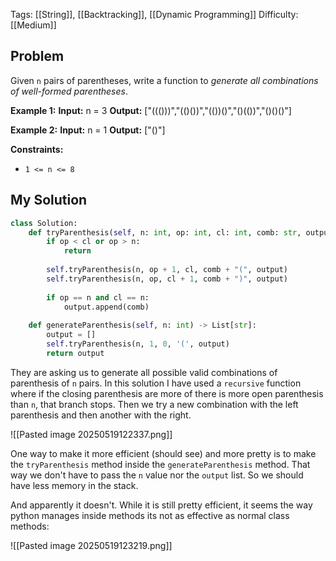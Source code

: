 Tags: [[String]], [[Backtracking]], [[Dynamic Programming]]
Difficulty: [[Medium]]

## Problem
Given `n` pairs of parentheses, write a function to _generate all combinations of well-formed parentheses_.

**Example 1:**
**Input:** n = 3
**Output:** ["((()))","(()())","(())()","()(())","()()()"]

**Example 2:**
**Input:** n = 1
**Output:** ["()"]

**Constraints:**
- `1 <= n <= 8`

## My Solution
```python
class Solution:
	def tryParenthesis(self, n: int, op: int, cl: int, comb: str, output: List[str]):
		if op < cl or op > n:
			return
		
		self.tryParenthesis(n, op + 1, cl, comb + "(", output)
		self.tryParenthesis(n, op, cl + 1, comb + ")", output)
		
		if op == n and cl == n:
			output.append(comb)
	
	def generateParenthesis(self, n: int) -> List[str]:
		output = []
		self.tryParenthesis(n, 1, 0, '(', output)
		return output
```

They are asking us to generate all possible valid combinations of parenthesis of `n` pairs. In this solution I have used a `recursive` function where if the closing parenthesis are more of there is more open parenthesis than `n`, that branch stops. Then we try a new combination with the left parenthesis and then another with the right. 

![[Pasted image 20250519122337.png]]

One way to make it more efficient (should see) and more pretty is to make the `tryParenthesis` method inside the `generateParenthesis` method. That way we don't have to pass the `n` value nor the `output` list. So we should have less memory in the stack.

And apparently it doesn't. While it is still pretty efficient, it seems the way python manages  inside methods its not as effective as normal class methods:

![[Pasted image 20250519123219.png]]

